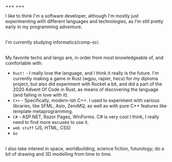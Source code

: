 +++
+++

I like to think I'm a software developer, although I'm mostly just experimenting
with different languages and technologies, as I'm still pretty early in my
programming adventure.

\
I'm currently studying informatics/comp-sci.

\
My favorite techs and langs are, in order 
from most knowledgeable of, and comfortable with:
- `Rust!` - I really love the language, and I think it really is the future. 
  I'm currently making a game in Rust (wgpu, rapier, hecs) for my diploma project, 
  but also did experiment with Rocket a bit, and did a part of the 2020 Advent Of Code in Rust, 
  as means of discovering the language (and falling in love with it).
- `C++` - Specifically, modern-ish C++. 
  I used to experiment with various libraries, like SFML, Asio, ZeroMQ; 
  as well as with pure C++ features like template metaprogramming.
- `C#` - ASP.NET, Razor Pages, WinForms. C# is very cool I think, 
  I really need to find more excuses to use it.
- `web stuff` (JS, HTML, CSS)
- `Go`

\
I also take interest in space, worldbuilding, science fiction, futurology; 
do a bit of drawing and 3D modelling from time to time.
